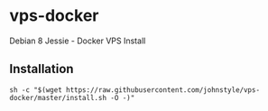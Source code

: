 # vps-docker
Debian 8 Jessie - Docker VPS Install

## Installation

    sh -c "$(wget https://raw.githubusercontent.com/johnstyle/vps-docker/master/install.sh -O -)"
